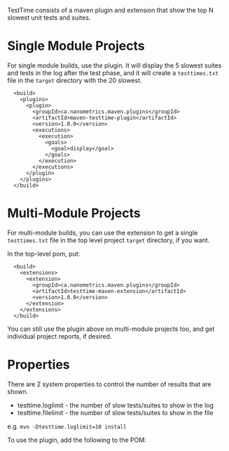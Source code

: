 TestTime consists of a maven plugin and extension that show the top N slowest unit tests and suites.
# Single Module Projects

For single module builds, use the plugin. It will display the 5 slowest suites and tests in the log 
after the test phase, and it will create a `testtimes.txt` file in the `target` directory 
with the 20 slowest.

```
  <build>
    <plugins>      
      <plugin>
        <groupId>ca.nanometrics.maven.plugins</groupId>
        <artifactId>maven-testtime-plugin</artifactId>
        <version>1.0.0</version>
        <executions>
          <execution>
            <goals>
              <goal>display</goal>
            </goals>
          </execution>
        </executions>
      </plugin>
    </plugins>      
  </build>
```

# Multi-Module Projects

For multi-module builds, you can use the extension to get a single `testtimes.txt` file in the top level 
project `target` directory, if you want.

In the top-level pom, put:

```
  <build>      
    <extensions>
      <extension>
        <groupId>ca.nanometrics.maven.plugins</groupId>
        <artifactId>testtime-maven-extension</artifactId>
        <version>1.0.0</version>
      </extension>
    </extensions>
  </build>
```

You can still use the plugin above on multi-module projects too, and get individual project reports, if desired.

# Properties

There are 2 system properties to control the number of results that are shown.

* testtime.loglimit  - the number of slow tests/suites to show in the log
* testtime.filelimit - the number of slow tests/suites to show in the file

e.g. `mvn -Dtesttime.loglimit=10 install`


To use the plugin, add the following to the POM:

      
      